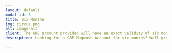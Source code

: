 ```yaml
---
layout: default
modal-id: 3
title: Six Months
img: circus.png
alt: image-alt
client: The GRE account provided will have an exact validity of six months from the day of purchase.
description: Looking for a GRE Magoosh Account for six months? Well great, we can provide you that for 79$. Email us at james2307mr@gmail.com!

---
```

